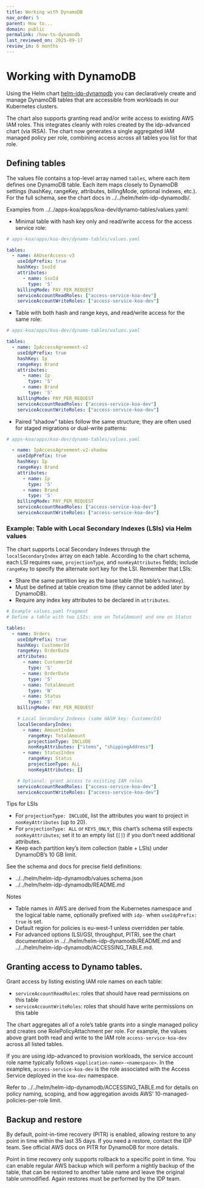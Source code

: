```yaml
---
title: Working with DynamoDB
nav_order: 5 
parent: How to...
domain: public
permalink: /how-to-dynamodb
last_reviewed_on: 2025-09-17
review_in: 6 months
---
```

# Working with DynamoDB

Using the Helm chart [helm-idp-dynamodb](https://github.com/jppol-idp/helm-idp-dynamodb) you can declaratively create and manage DynamoDB tables that are accessible from workloads in our Kubernetes clusters.

The chart also supports granting read and/or write access to existing AWS IAM roles. This integrates cleanly with roles created by the idp-advanced chart (via IRSA). The chart now generates a single aggregated IAM managed policy per role, combining access across all tables you list for that role.

## Defining tables

The values file contains a top-level array named `tables`, where each item defines one DynamoDB table. Each item maps closely to DynamoDB settings (hashKey, rangeKey, attributes, billingMode, optional indexes, etc.). For the full schema, see the chart docs in ../../helm/helm-idp-dynamodb/.

Examples from ../../apps-koa/apps/koa-dev/dynamo-tables/values.yaml:

- Minimal table with hash key only and read/write access for the access service role:

```yaml
# apps-koa/apps/koa-dev/dynamo-tables/values.yaml

tables:
  - name: AAUserAccess-v3
    useIdpPrefix: true
    hashKey: SsoId
    attributes:
      - name: SsoId
        type: 'S'
    billingMode: PAY_PER_REQUEST
    serviceAccountReadRoles: ["access-service-koa-dev"]
    serviceAccountWriteRoles: ["access-service-koa-dev"]
```

- Table with both hash and range keys, and read/write access for the same role:

```yaml
# apps-koa/apps/koa-dev/dynamo-tables/values.yaml

tables:
  - name: IpAccessAgreement-v2
    useIdpPrefix: true
    hashKey: Ip
    rangeKey: Brand
    attributes:
      - name: Ip
        type: 'S'
      - name: Brand
        type: 'S'
    billingMode: PAY_PER_REQUEST
    serviceAccountReadRoles: ["access-service-koa-dev"]
    serviceAccountWriteRoles: ["access-service-koa-dev"]
```

- Paired “shadow” tables follow the same structure; they are often used for staged migrations or dual-write patterns:

```yaml
# apps-koa/apps/koa-dev/dynamo-tables/values.yaml

  - name: IpAccessAgreement-v2-shadow
    useIdpPrefix: true
    hashKey: Ip
    rangeKey: Brand
    attributes:
      - name: Ip
        type: 'S'
      - name: Brand
        type: 'S'
    billingMode: PAY_PER_REQUEST
    serviceAccountReadRoles: ["access-service-koa-dev"]
    serviceAccountWriteRoles: ["access-service-koa-dev"]
```

### Example: Table with Local Secondary Indexes (LSIs) via Helm values

The chart supports Local Secondary Indexes through the `localSecondaryIndex` array on each table. According to the chart schema, each LSI requires `name`, `projectionType`, and `nonKeyAttributes` fields; include `rangeKey` to specify the alternate sort key for the LSI. Remember that LSIs:
- Share the same partition key as the base table (the table’s `hashKey`).
- Must be defined at table creation time (they cannot be added later by DynamoDB).
- Require any index key attributes to be declared in `attributes`.

```yaml
# Example values.yaml fragment
# Define a table with two LSIs: one on TotalAmount and one on Status

tables:
  - name: Orders
    useIdpPrefix: true
    hashKey: CustomerId
    rangeKey: OrderDate
    attributes:
      - name: CustomerId
        type: 'S'
      - name: OrderDate
        type: 'S'
      - name: TotalAmount
        type: 'N'
      - name: Status
        type: 'S'
    billingMode: PAY_PER_REQUEST

    # Local Secondary Indexes (same HASH key: CustomerId)
    localSecondaryIndex:
      - name: AmountIndex
        rangeKey: TotalAmount
        projectionType: INCLUDE
        nonKeyAttributes: ["items", "shippingAddress"]
      - name: StatusIndex
        rangeKey: Status
        projectionType: ALL
        nonKeyAttributes: []

    # Optional: grant access to existing IAM roles
    serviceAccountReadRoles: ["access-service-koa-dev"]
    serviceAccountWriteRoles: ["access-service-koa-dev"]
```

Tips for LSIs
- For `projectionType: INCLUDE`, list the attributes you want to project in `nonKeyAttributes` (up to 20).
- For `projectionType: ALL` or `KEYS_ONLY`, this chart’s schema still expects `nonKeyAttributes`; set it to an empty list (`[]`) if you don’t need additional attributes.
- Keep each partition key’s item collection (table + LSIs) under DynamoDB’s 10 GB limit.

See the schema and docs for precise field definitions:
- ../../helm/helm-idp-dynamodb/values.schema.json
- ../../helm/helm-idp-dynamodb/README.md

Notes
- Table names in AWS are derived from the Kubernetes namespace and the logical table name, optionally prefixed with `idp-` when `useIdpPrefix: true` is set.
- Default region for policies is eu-west-1 unless overridden per table.
- For advanced options (LSI/GSI, throughput, PITR), see the chart documentation in ../../helm/helm-idp-dynamodb/README.md and ../../helm/helm-idp-dynamodb/ACCESSING_TABLE.md.

## Granting access to Dynamo tables.

Grant access by listing existing IAM role names on each table:
- `serviceAccountReadRoles`: roles that should have read permissions on this table
- `serviceAccountWriteRoles`: roles that should have write permissions on this table

The chart aggregates all of a role’s table grants into a single managed policy and creates one RolePolicyAttachment per role. For example, the values above grant both read and write to the IAM role `access-service-koa-dev` across all listed tables.

If you are using idp-advanced to provision workloads, the service account role name typically follows `<application-name>-<namespace>`. In the examples, `access-service-koa-dev` is the role associated with the Access Service deployed in the `koa-dev` namespace.

Refer to ../../helm/helm-idp-dynamodb/ACCESSING_TABLE.md for details on policy naming, scoping, and how aggregation avoids AWS’ 10-managed-policies-per-role limit.

## Backup and restore
By default, point-in-time recovery (PITR) is enabled, allowing restore to any point in time within the last 35 days. If you need a restore, contact the IDP team. See official AWS docs on PITR for DynamoDB for more details.

Point in time recovery only supports rollback to a specific point in time. You can enable regular AWS backup which will perform a nightly backup of the table, that can be restored to another table name and leave the 
original table unmodified. Again restores must be performed by the IDP team.
